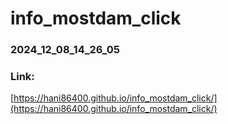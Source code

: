 # info_mostdam_click
### 2024_12_08_14_26_05
### Link:

[https://hani86400.github.io/info_mostdam_click/](https://hani86400.github.io/info_mostdam_click/)
